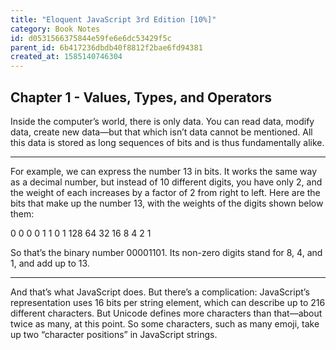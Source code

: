 ```yaml
---
title: "Eloquent JavaScript 3rd Edition [10%]"
category: Book Notes
id: d0531566375844e59fe6e6dc53429f5c
parent_id: 6b417236dbdb40f8812f2bae6fd94381
created_at: 1585140746304
---
```


## Chapter 1 - Values, Types, and Operators

Inside the computer’s world, there is only data. You can read data, modify data, create new data—but that which isn’t data cannot be mentioned. All this data is stored as long sequences of bits and is thus fundamentally alike.

---

For example, we can express the number 13 in bits. It works the same way as a decimal number, but instead of 10 different digits, you have only 2, and the weight of each increases by a factor of 2 from right to left. Here are the bits that make up the number 13, with the weights of the digits shown below them:

   0   0   0   0   1   1   0   1
 128  64  32  16   8   4   2   1

So that’s the binary number 00001101. Its non-zero digits stand for 8, 4, and 1, and add up to 13.

---

And that’s what JavaScript does. But there’s a complication: JavaScript’s representation uses 16 bits per string element, which can describe up to 216 different characters. But Unicode defines more characters than that—about twice as many, at this point. So some characters, such as many emoji, take up two “character positions” in JavaScript strings.
                